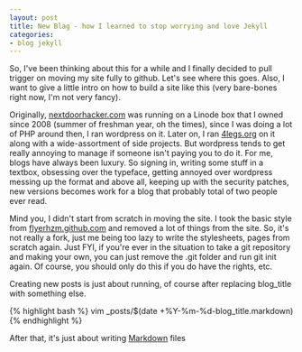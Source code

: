 ```yaml
---
layout: post
title: New Blag - how I learned to stop worrying and love Jekyll
categories:
- blog jekyll
---
```


So, I've been thinking about this for a while and I finally decided to pull trigger on moving my site fully to github. Let's see where this goes. Also, I want to give a little intro on how to build a site like this (very bare-bones right now, I'm not very fancy). 

Originally, [nextdoorhacker.com](http://www.nextdoorhacker.com) was running on a Linode box that I owned since 2008 (summer of freshman year, oh the times), since I was doing a lot of PHP around then, I ran wordpress on it. Later on, I ran [4legs.org](http://4legs.org) on it along with a wide-assortment of side projects. But wordpress tends to get really annoying to manage if someone isn't paying you to do it. For me, blogs have always been luxury. So signing in, writing some stuff in a textbox, obsessing over the typeface, getting annoyed over wordpress messing up the format and above all, keeping up with the security patches, new versions becomes work for a blog that probably total of two people ever read.

Mind you, I didn't start from scratch in moving the site. I took the basic style from [flyerhzm.github.com](http://flyerhzm.github.com) and removed a lot of things from the site. So, it's not really a fork, just me being too lazy to write the stylesheets, pages from scratch again. Just FYI, if you're ever in the situation to take a git repository and making your own, you can just remove the .git folder and run git init again. Of course, you should only do this if you do have the rights, etc.

Creating new posts is just about running, of course after replacing blog_title with something else.

{% highlight bash %}
vim _posts/$(date +%Y-%m-%d-blog_title.markdown)
{% endhighlight %}

After that, it's just about writing [Markdown](http://daringfireball.net/projects/markdown/) files
